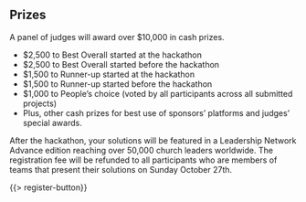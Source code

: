 ﻿## <i class="icon fa-trophy"></i> Prizes

A panel of judges will award over $10,000 in cash prizes.
* <i class="icon fa-money money"></i> $2,500 to Best Overall started at the hackathon
* <i class="icon fa-money money"></i> $2,500 to Best Overall started before the hackathon
* <i class="icon fa-money money"></i> $1,500 to Runner-up started at the hackathon
* <i class="icon fa-money money"></i> $1,500 to Runner-up started before the hackathon
* <i class="icon fa-money money"></i> $1,000 to People’s choice (voted by all participants across all submitted projects)
* <i class="icon fa-money money"></i> Plus, other cash prizes for best use of sponsors’ platforms and judges’ special awards.

After the hackathon, your solutions will be featured in a Leadership Network Advance edition reaching over 50,000 church leaders worldwide. The registration fee will be refunded to all participants who are members of teams that present their solutions on Sunday October 27th.

{{> register-button}}
